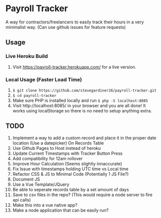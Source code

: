 # Payroll Tracker
A way for contractors/freelancers to easily track their hours in a very minimalist way. (Can use github issues for feature requests)

## Usage

### Live Heroku Build

1. Visit https://payroll-tracker.herokuapp.com/ for a live version.

### Local Usage (Faster Load Time)

1. `$ git clone https://github.com/stevegardiner26/payroll-tracker.git`
1. `$ cd payroll-tracker`
1. Make sure PHP is installed locally and run `$ php -S localhost:8085`
1. Visit http://localhost:8085/ in your browser and you are all done! It works using localStorage so there is no need to setup anything extra.

## TODO

1. Implement a way to add a custom record and place it in the proper date location (Use a datepicker) On Records Table
1. Use Github Pages to Host instead of heroku
1. Update Current Timestamps with Tracker Button Press
1. Add compatibility for 12am rollover
1. Improve Hour Calculation (Seems slightly innaccurate)
1. Fix Issue with timestamps holding UTC time vs Local time
1. Refactor CSS & JS to Minimal Code (Potentially 1 JS File?)
1. Document JS
1. Use a Vue Template/JQuery
1. Be able to seperate records table by a set amount of days
1. Save to csv files in the repo? (This would require a node server to fire api calls)
1. Make this into a vue native app?
1. Make a node application that can be easily run?
